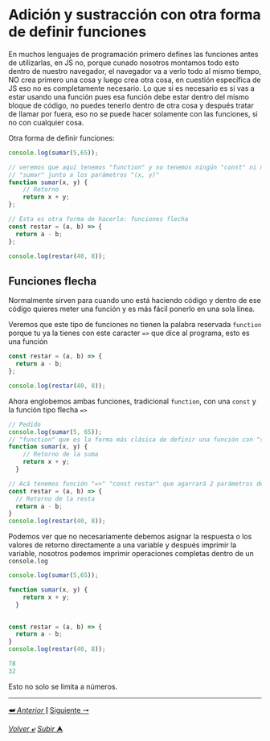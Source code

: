 # Adición y sustracción con otra forma de definir funciones

En muchos lenguajes de programación primero defines las funciones antes de utilizarlas, en JS no, porque cunado nosotros montamos todo esto dentro de nuestro navegador, el navegador va a verlo todo al mismo tiempo, NO crea primero una cosa y luego crea otra cosa, en cuestión específica de JS eso no es completamente necesario. Lo que si es necesario es si vas a estar usando una función pues esa función debe estar dentro del mismo bloque de código, no puedes tenerlo dentro de otra cosa y después tratar de llamar por fuera, eso no se puede hacer solamente con las funciones, si no con cualquier cosa.

Otra forma de definir funciones:

~~~js
console.log(sumar(5,65));

// veremos que aquí tenemos "function" y no tenemos ningún "const" ni nada, pero tenemos el nombre
// "sumar" junto a los parámetros "(x, y)"
function sumar(x, y) {
    // Retorno
    return x + y;
};

// Esta es otra forma de hacerlo: funciones flecha
const restar = (a, b) => {
  return a - b;
};

console.log(restar(40, 8));
~~~

## Funciones flecha

Normalmente sirven para cuando uno está haciendo código y dentro de ese código quieres meter una función y es más fácil ponerlo en una sola línea.

Veremos que este tipo de funciones no tienen la palabra reservada `function` porque tu ya la tienes con este caracter `=>` que dice al programa, esto es una función

~~~js
const restar = (a, b) => {
  return a - b;
};

console.log(restar(40, 8));
~~~

Ahora englobemos ambas funciones, tradicional `function`, con una ``const`` y la función tipo flecha `=>`

~~~js
// Pedido
console.log(sumar(5, 65));
// "function" que es la forma más clásica de definir una función con "sumar" que agarrará 2 parámetros de entrada "(x, y)"
function sumar(x, y) {
    // Retorno de la suma
    return x + y;
  }

// Acá tenemos función "=>" "const restar" que agarrará 2 parámetros de entrada "(a, b)"  
const restar = (a, b) => {
  // Retorno de la resta
  return a - b;
}
console.log(restar(40, 8));
~~~

Podemos ver que no necesariamente debemos asignar la respuesta o los valores de retorno directamente a una variable y después imprimir la variable, nosotros podemos imprimir operaciones completas dentro de un `console.log`
~~~js
console.log(sumar(5,65));

function sumar(x, y) {
    return x + y;
  }

  
const restar = (a, b) => {
  return a - b;
}
console.log(restar(40, 8));

78
32
~~~
Esto no solo se limita a números.

---

[**&#11176;** *Anterior* &#11007;](/JavaScript/TeoriaJSMedio/003_funcionExponencial.md "Llamar") 
[Siguiente **&#129042;**](/JavaScript/TeoriaJSMedio/005_funcionesConString.md "Funciones utilizando `strings`")

[*Volver* **&ldca;**](/JavaScript/TeoriaJSMedio/README.md "Regresar a título") 
[*Subir* **&#11165;**](# "Ir al título")